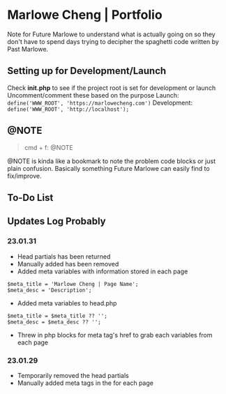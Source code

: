 # Marlowe Cheng | Portfolio

Note for Future Marlowe to understand what is actually going on so they don't have to spend days trying to decipher the spaghetti code written by Past Marlowe.


## Setting up for Development/Launch

Check **init.php** to see if the project root is set for development or launch
Uncomment/comment these based on the purpose
Launch: `define('WWW_ROOT', 'https://marlowecheng.com')`
Development: `define('WWW_ROOT', 'http://localhost');`


## @NOTE

> cmd + f: @NOTE

@NOTE is kinda like a bookmark to note the problem code blocks or just plain confusion. Basically something Future Marlowe can easily find to fix/improve.


## To-Do List

[](https://i.imgur.com/POXY3BW.png)

## Updates Log Probably

### 23.01.31

* Head partials has been returned
* Manually added <head> has been removed
* Added meta variables with information stored in each page
```
$meta_title = 'Marlowe Cheng | Page Name';
$meta_desc = 'Description';
```
* Added meta variables to head.php
```
$meta_title = $meta_title ?? '';
$meta_desc = $meta_desc ?? '';
```
* Threw in php blocks for meta tag's href to grab each variables from each page


### 23.01.29

* Temporarily removed the head partials
* Manually added meta tags in the <head> for each page